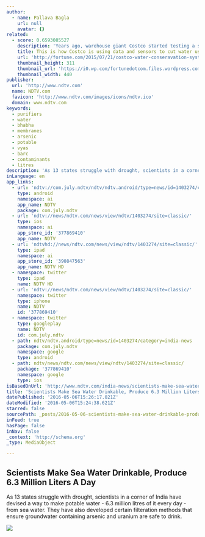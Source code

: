 ```yaml
---
author:
  - name: Pallava Bagla
    url: null
    avatar: {}
related:
  - score: 0.6593085527
    description: 'Years ago, warehouse giant Costco started testing a system of sensors and algorithms to cut water use at a handful of its buildings in Mexico. After saving thousands of dollars at each facility annually, Costco has now expanded the water conservation technology to over 50 buildings across the U.S. and Mexico.'
    title: This is how Costco is using data and sensors to cut water use
    url: 'http://fortune.com/2015/07/21/costco-water-conseravation-system/'
    thumbnail_height: 311
    thumbnail_url: 'https://i0.wp.com/fortunedotcom.files.wordpress.com/2014/10/477000903.jpg?fit=440%2C330&ssl=1'
    thumbnail_width: 440
publisher:
  url: 'http://www.ndtv.com'
  name: NDTV.com
  favicon: 'http://www.ndtv.com/images/icons/ndtv.ico'
  domain: www.ndtv.com
keywords:
  - purifiers
  - water
  - bhabha
  - membranes
  - arsenic
  - potable
  - vyas
  - barc
  - contaminants
  - litres
description: 'As 13 states struggle with drought, scientists in a corner of India have devised a way to make potable water - 6.3 million litres of it every day - from sea water. They have also developed certain filteration methods that ensure groundwater containing arsenic and uranium are safe to drink.'
inLanguage: en
app_links:
  - url: 'ndtv://com.july.ndtv/ndtv/ndtv.android/type=news/id=1403274/category=india-news'
    type: android
    namespace: ai
    app_name: NDTV
    package: com.july.ndtv
  - url: 'ndtv://news/ndtv.com/news/view/ndtv/1403274/site=classic/'
    type: ios
    namespace: ai
    app_store_id: '377869410'
    app_name: NDTV
  - url: 'ndtvhd://news/ndtv.com/news/view/ndtv/1403274/site=classic/'
    type: ipad
    namespace: ai
    app_store_id: '390847563'
    app_name: NDTV HD
  - namespace: twitter
    type: ipad
    name: NDTV HD
  - url: 'ndtv://news/ndtv.com/news/view/ndtv/1403274/site=classic/'
    namespace: twitter
    type: iphone
    name: NDTV
    id: '377869410'
  - namespace: twitter
    type: googleplay
    name: NDTV
    id: com.july.ndtv
  - path: ndtv/ndtv.android/type=news/id=1403274/category=india-news
    package: com.july.ndtv
    namespace: google
    type: android
  - path: ndtv/news/ndtv.com/news/view/ndtv/1403274/site=classic/
    package: '377869410'
    namespace: google
    type: ios
isBasedOnUrl: 'http://www.ndtv.com/india-news/scientists-make-sea-water-drinkable-produce-6-3-million-liters-a-day-1403274'
title: 'Scientists Make Sea Water Drinkable, Produce 6.3 Million Liters A Day'
datePublished: '2016-05-06T15:26:17.021Z'
dateModified: '2016-05-06T15:24:38.621Z'
starred: false
sourcePath: _posts/2016-05-06-scientists-make-sea-water-drinkable-produce-63-million-lit.md
inFeed: true
hasPage: false
inNav: false
_context: 'http://schema.org'
_type: MediaObject

---
```

<article style=""><h1>Scientists Make Sea Water Drinkable, Produce 6.3 Million Liters A Day</h1><p>As 13 states struggle with drought, scientists in a corner of India have devised a way to make potable water - 6.3 million litres of it every day - from sea water. They have also developed certain filteration methods that ensure groundwater containing arsenic and uranium are safe to drink.</p><img src="http://i.ndtvimg.com/i/2016-05/barc-sea-water-to-fresh-water_650x400_61462475104.jpg" /></article>